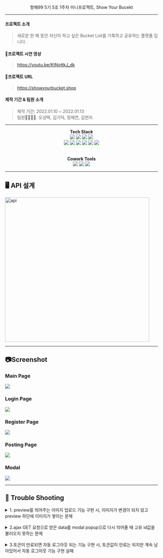 <div align ="center">
  항해99 5기 5조 1주차 미니프로젝트, Show Your Bucekt
</div>

* * *

#### 프로젝트 소개
> 새로운 한 해 동안 자신이 하고 싶은 Bucket List를 기록하고 공유하는 플랫폼 입니다.

#### 🎥프로젝트 시연 영상
> https://youtu.be/KtNottkJ_dk

#### 🔗프로젝트 URL
> https://showyourbucket.shop

#### 제작 기간 & 팀원 소개
>제작 기간: 2022.01.10 ~ 2022.01.13  
>팀원🧑‍💻👩‍💻: 오성택, 김기덕, 정재연, 김현지
* * *
<div align ="center">
  <b>
 Tech Stack
  </b>
</div>

<div align ="center">
  <img src="https://img.shields.io/badge/Python-3776AB?style=for-the-badge&logo=Python&logoColor=white"> <img src="https://img.shields.io/badge/JavaScript-F7DF1E?style=for-the-badge&logo=JavaScript&logoColor=white"> <img src="https://img.shields.io/badge/CSS-1572B6?style=for-the-badge&logo=CSS3&logoColor=white"> <img src="https://img.shields.io/badge/jQuery-0769AD?style=for-the-badge&logo=jQuery&logoColor=white"></br> <img src="https://img.shields.io/badge/Jinja2-B41717D?style=for-the-badge&logo=Jinja&logoColor=white"> <img src="https://img.shields.io/badge/mongodb-47A248?style=for-the-badge&logo=MongoDB&logoColor=white"> <img src="https://img.shields.io/badge/Flask-000000?style=for-the-badge&logo=Flask&logoColor=white"> <img src="https://img.shields.io/badge/AWS-FF9900?style=for-the-badge&logo=AWS&logoColor=white"> <img src="https://img.shields.io/badge/Linux-FCC624?style=for-the-badge&logo=linux&logoColor=white"> <img src="https://img.shields.io/badge/Bootstrap-7952B3?style=for-the-badge&logo=BootStrap&logoColor=white">
</div>
<br></br>
<div align ="center">
  <b>
  Cowork Tools
  </b>
</div>  
<div align ="center">
  <img src="https://img.shields.io/badge/github-181717?style=for-the-badge&logo=github&logoColor=white"> <img src="https://img.shields.io/badge/slack-4A154B?style=for-the-badge&logo=slack&logoColor=white"> <img src="https://img.shields.io/badge/kakaotalk-FFCD00?style=for-the-badge&logo=kakaotalk&logoColor=white">
</div>

* * *
## 🖥 API 설계
<img width="475" alt="api" src="https://user-images.githubusercontent.com/91252981/149308577-bb5924d3-8ab8-4e3f-9ea7-9ddb0986c265.png">

* * *
## 📷Screenshot

### Main Page
<img src="https://user-images.githubusercontent.com/91252981/149301569-a0fc96e7-7f5c-4fd8-8abc-d12e5a14ddde.png">

### Login Page
<img src="https://user-images.githubusercontent.com/91252981/149301879-420e17b5-9f0d-4067-addc-6c36487357e1.png">

### Register Page
<img src="https://user-images.githubusercontent.com/91252981/149301877-1df95947-c935-4a59-853d-b20a9e723197.png">

### Posting Page
<img src="https://user-images.githubusercontent.com/91252981/149302790-d9cf2664-e05d-49e0-b1cc-8067d832c26f.png">

### Modal
<img src="https://user-images.githubusercontent.com/91252981/149306564-15a6d2cc-aa8e-4fa7-86b5-b3ed0ee30bbc.png">

* * *
## 📌 Trouble Shooting

<details>
    <summary>1. preview를 띄어주는 이미지 업로드 기능 구현 시, 이미지가 변경이 되지 않고 preview 하단에 이미지가 쌓이는 문제</summary></br>
     
     개발자 도구에서 확인 해보니 container.appendChile(newImage)로 인해 image-show div 에 추가로 이미지가 계속 쌓이고 있는 점을 발견했다
     container.removeChild(container.children[0]) 조건으로 첨부 파일이 있을 때는 기존 이미지를 삭제 해준 후 
     새로운 이미지를 추가 하는 것으로 해결 
<!-- summary 아래 한칸 공백 두고 내용 삽입 -->

</details>
</br>
<details>
  <summary>2.ajax GET 요청으로 받은 data를 modal popup으로 다시 띄어줄 때 고유 id값을 불러오지 못하는 문제</summary></br>
  
    api 쪽에서 _id 값을 string 형태로 받아온 후, 다시 client 쪽에서 modal popup function으로 넘겨 준 뒤
    modal popup function 에서 _id 값을 api 쪽에 넘겨서 해당 데이터 불러오는 것으로 해결
    
</details>
</br>
<details>
  <summary>3.토큰이 만료되면 자동 로그아웃 되는 기능 구현 시, 토큰값이 만료는 되지만 계속 남아있어서 자동 로그아웃 기능 구현 실패</summary></br>
  
    토큰이 만료되는 시간에 맞추어 토큰값을 삭제하는 방법으로 토큰값이 없을 경우 자동 로그아웃 시키고 메인페이지로 이동하게끔 해결
    
</details>

